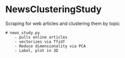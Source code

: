 # NewsClusteringStudy
 Scraping for web articles and clustering them by topic
 
	# news_study.py
		- pulls online articles
		- vectorizes via Tfidf
		- Reduce dimensionality via PCA
		- Label, plot in 3D